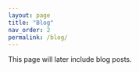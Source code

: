 ```yaml
---
layout: page
title: "Blog"
nav_order: 2
permalink: /blog/
---
```


This page will later include blog posts.
